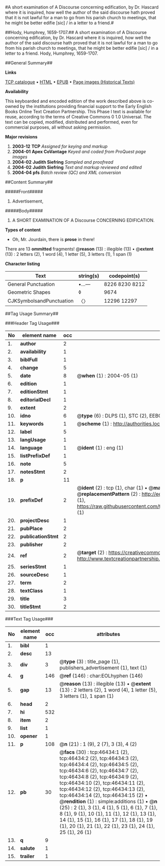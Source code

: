 #A short examination of A Discourse concerning edification, by Dr. Hascard where it is inquired, how well the author of the said discourse hath proved that it is not lawful for a man to go from his parish church to meetings, that he might be better edifie [sic] / in a letter to a friend.#

##Hody, Humphrey, 1659-1707.##
A short examination of A Discourse concerning edification, by Dr. Hascard where it is inquired, how well the author of the said discourse hath proved that it is not lawful for a man to go from his parish church to meetings, that he might be better edifie [sic] / in a letter to a friend.
Hody, Humphrey, 1659-1707.

##General Summary##

**Links**

[TCP catalogue](http://www.ota.ox.ac.uk/tcp/)  • 
[HTML](http://tei.it.ox.ac.uk/tcp/Texts-HTML/free/A44/A44093.html)  • 
[EPUB](http://tei.it.ox.ac.uk/tcp/Texts-EPUB/free/A44/A44093.epub) • 
[Page images (Historical Texts)](https://data.historicaltexts.jisc.ac.uk/view?pubId=eebo-11150864e&pageId=eebo-11150864e-46434-1)

**Availability**

This keyboarded and encoded edition of the
	       work described above is co-owned by the institutions
	       providing financial support to the Early English Books
	       Online Text Creation Partnership. This Phase I text is
	       available for reuse, according to the terms of Creative
	       Commons 0 1.0 Universal. The text can be copied,
	       modified, distributed and performed, even for
	       commercial purposes, all without asking permission.

**Major revisions**

1. __2003-12__ __TCP__ *Assigned for keying and markup*
1. __2004-01__ __Apex CoVantage__ *Keyed and coded from ProQuest page images*
1. __2004-02__ __Judith Siefring__ *Sampled and proofread*
1. __2004-02__ __Judith Siefring__ *Text and markup reviewed and edited*
1. __2004-04__ __pfs__ *Batch review (QC) and XML conversion*

##Content Summary##

#####Front#####

1. Advertisement,

#####Body#####

1. A SHORT EXAMINATION OF A Discourse CONCERNING EDIFICATION.

**Types of content**

  * Oh, Mr. Jourdain, there is **prose** in there!

There are 13 **ommitted** fragments! 
 @__reason__ (13) : illegible (13)  •  @__extent__ (13) : 2 letters (2), 1 word (4), 1 letter (5), 3 letters (1), 1 span (1)

**Character listing**


|Text|string(s)|codepoint(s)|
|---|---|---|
|General Punctuation|•…—|8226 8230 8212|
|Geometric Shapes|◊|9674|
|CJKSymbolsandPunctuation|〈〉|12296 12297|

##Tag Usage Summary##

###Header Tag Usage###

|No|element name|occ|attributes|
|---|---|---|---|
|1.|__author__|2||
|2.|__availability__|1||
|3.|__biblFull__|1||
|4.|__change__|5||
|5.|__date__|8| @__when__ (1) : 2004-05 (1)|
|6.|__edition__|1||
|7.|__editionStmt__|1||
|8.|__editorialDecl__|1||
|9.|__extent__|2||
|10.|__idno__|6| @__type__ (6) : DLPS (1), STC (2), EEBO-CITATION (1), OCLC (1), VID (1)|
|11.|__keywords__|1| @__scheme__ (1) : http://authorities.loc.gov/ (1)|
|12.|__label__|5||
|13.|__langUsage__|1||
|14.|__language__|1| @__ident__ (1) : eng (1)|
|15.|__listPrefixDef__|1||
|16.|__note__|5||
|17.|__notesStmt__|2||
|18.|__p__|11||
|19.|__prefixDef__|2| @__ident__ (2) : tcp (1), char (1)  •  @__matchPattern__ (2) : ([0-9\-]+):([0-9IVX]+) (1), (.+) (1)  •  @__replacementPattern__ (2) : http://eebo.chadwyck.com/downloadtiff?vid=$1&page=$2 (1), https://raw.githubusercontent.com/textcreationpartnership/Texts/master/tcpchars.xml#$1 (1)|
|20.|__projectDesc__|1||
|21.|__pubPlace__|2||
|22.|__publicationStmt__|2||
|23.|__publisher__|2||
|24.|__ref__|2| @__target__ (2) : https://creativecommons.org/publicdomain/zero/1.0/ (1), http://www.textcreationpartnership.org/docs/. (1)|
|25.|__seriesStmt__|1||
|26.|__sourceDesc__|1||
|27.|__term__|2||
|28.|__textClass__|1||
|29.|__title__|3||
|30.|__titleStmt__|2||


###Text Tag Usage###

|No|element name|occ|attributes|
|---|---|---|---|
|1.|__bibl__|1||
|2.|__desc__|13||
|3.|__div__|3| @__type__ (3) : title_page (1), publishers_advertisement (1), text (1)|
|4.|__g__|146| @__ref__ (146) : char:EOLhyphen (146)|
|5.|__gap__|13| @__reason__ (13) : illegible (13)  •  @__extent__ (13) : 2 letters (2), 1 word (4), 1 letter (5), 3 letters (1), 1 span (1)|
|6.|__head__|2||
|7.|__hi__|532||
|8.|__item__|2||
|9.|__list__|1||
|10.|__opener__|1||
|11.|__p__|108| @__n__ (21) : 1 (9), 2 (7), 3 (3), 4 (2)|
|12.|__pb__|30| @__facs__ (30) : tcp:46434:1 (2), tcp:46434:2 (2), tcp:46434:3 (2), tcp:46434:4 (2), tcp:46434:5 (2), tcp:46434:6 (2), tcp:46434:7 (2), tcp:46434:8 (2), tcp:46434:9 (2), tcp:46434:10 (2), tcp:46434:11 (2), tcp:46434:12 (2), tcp:46434:13 (2), tcp:46434:14 (2), tcp:46434:15 (2)  •  @__rendition__ (1) : simple:additions (1)  •  @__n__ (25) : 2 (1), 3 (1), 4 (1), 5 (1), 6 (1), 7 (1), 8 (1), 9 (1), 10 (1), 11 (1), 12 (1), 13 (1), 14 (1), 15 (1), 16 (1), 17 (1), 18 (1), 19 (1), 20 (1), 21 (1), 22 (1), 23 (1), 24 (1), 25 (1), 26 (1)|
|13.|__q__|9||
|14.|__salute__|1||
|15.|__trailer__|1||
